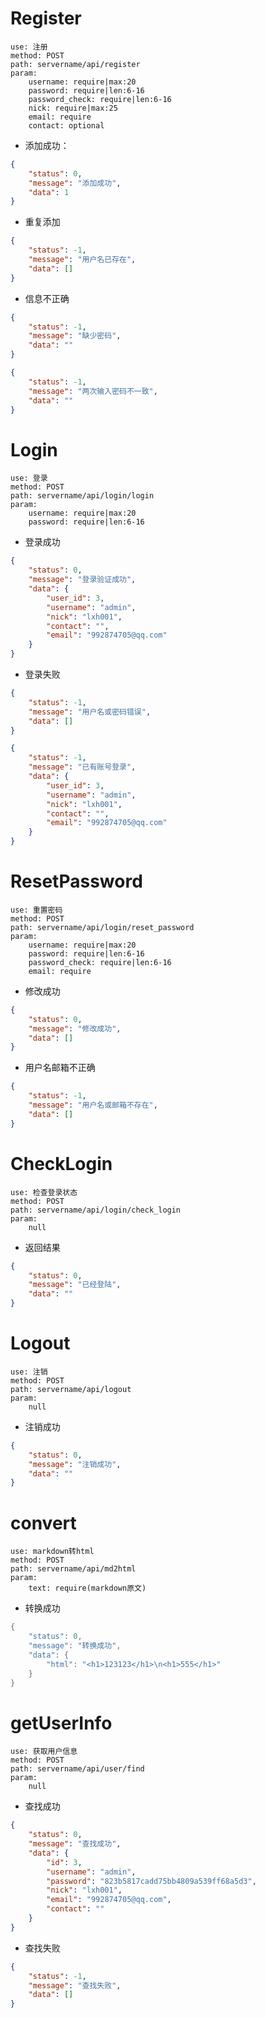 # Register
    use: 注册
    method: POST
    path: servername/api/register
    param:
        username: require|max:20
        password: require|len:6-16
        password_check: require|len:6-16
        nick: require|max:25
        email: require
        contact: optional
- 添加成功：
```json
{
    "status": 0,
    "message": "添加成功",
    "data": 1
}
```
- 重复添加
```json
{
    "status": -1,
    "message": "用户名已存在",
    "data": []
}
```
- 信息不正确
```json
{
    "status": -1,
    "message": "缺少密码",
    "data": ""
}
```
```json
{
    "status": -1,
    "message": "两次输入密码不一致",
    "data": ""
}
```

# Login
    use: 登录
    method: POST
    path: servername/api/login/login
    param:
        username: require|max:20
        password: require|len:6-16

- 登录成功
```json
{
    "status": 0,
    "message": "登录验证成功",
    "data": {
        "user_id": 3,
        "username": "admin",
        "nick": "lxh001",
        "contact": "",
        "email": "992874705@qq.com"
    }
}
```
- 登录失败
```json
{
    "status": -1,
    "message": "用户名或密码错误",
    "data": []
}
```
```json
{
    "status": -1,
    "message": "已有账号登录",
    "data": {
        "user_id": 3,
        "username": "admin",
        "nick": "lxh001",
        "contact": "",
        "email": "992874705@qq.com"
    }
}
```

# ResetPassword
    use: 重置密码
    method: POST
    path: servername/api/login/reset_password
    param:
        username: require|max:20
        password: require|len:6-16
        password_check: require|len:6-16
        email: require
- 修改成功
```json
{
    "status": 0,
    "message": "修改成功",
    "data": []
}
```
- 用户名邮箱不正确
```json
{
    "status": -1,
    "message": "用户名或邮箱不存在",
    "data": []
}
```

# CheckLogin
    use: 检查登录状态
    method: POST
    path: servername/api/login/check_login
    param:
        null
- 返回结果
```json
{
    "status": 0,
    "message": "已经登陆",
    "data": ""
}
```

# Logout
    use: 注销
    method: POST
    path: servername/api/logout
    param:
        null

- 注销成功
```json
{
    "status": 0,
    "message": "注销成功",
    "data": ""
}
```

# convert
    use: markdown转html
    method: POST
    path: servername/api/md2html
    param:
        text: require(markdown原文)
      
- 转换成功
```cpp
{
    "status": 0,
    "message": "转换成功",
    "data": {
        "html": "<h1>123123</h1>\n<h1>555</h1>"
    }
}
```

# getUserInfo
    use: 获取用户信息
    method: POST
    path: servername/api/user/find
    param:
        null
    
- 查找成功
```json
{
    "status": 0,
    "message": "查找成功",
    "data": {
        "id": 3,
        "username": "admin",
        "password": "823b5817cadd75bb4809a539ff68a5d3",
        "nick": "lxh001",
        "email": "992874705@qq.com",
        "contact": ""
    }
}
```
- 查找失败
```json
{
    "status": -1,
    "message": "查找失败",
    "data": []
}
```


